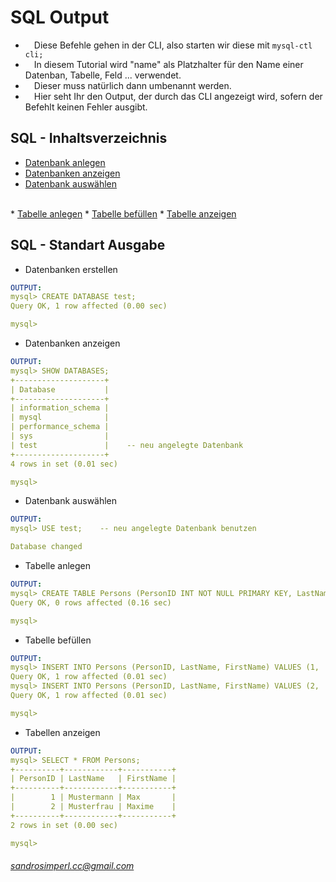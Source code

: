 # SQL Output
* &emsp;Diese Befehle gehen in der CLI, also starten wir diese mit `` mysql-ctl cli; ``<br />
* &emsp;In diesem Tutorial wird "name" als Platzhalter für den Name einer Datenban, Tabelle, Feld ... verwendet.<br />
* &emsp;Dieser muss natürlich dann umbenannt werden.<br />
* &emsp;Hier seht Ihr den Output, der durch das CLI angezeigt wird, sofern der Befehlt keinen Fehler ausgibt.<br />

## SQL - Inhaltsverzeichnis
* <a href="#l1">Datenbank anlegen</a>
* <a href="#l2">Datenbanken anzeigen</a>
* <a href="#l3">Datenbank auswählen</a>
<br />
* <a href="#l4">Tabelle anlegen</a>
* <a href="#l5">Tabelle befüllen</a>
* <a href="#l6">Tabelle anzeigen</a>

## SQL - Standart Ausgabe
  * <a name="l1">Datenbanken erstellen</a><br />
```yaml
OUTPUT:
mysql> CREATE DATABASE test;
Query OK, 1 row affected (0.00 sec)

mysql>
```
  * <a name="l2">Datenbanken anzeigen</a><br />
```yaml
OUTPUT:
mysql> SHOW DATABASES;
+--------------------+
| Database           |
+--------------------+
| information_schema |
| mysql              |
| performance_schema |
| sys                |
| test               |    -- neu angelegte Datenbank
+--------------------+
4 rows in set (0.01 sec)

mysql>
```
  * <a name="l3">Datenbank auswählen</a><br />
```yaml
OUTPUT:
mysql> USE test;    -- neu angelegte Datenbank benutzen

Database changed
```
  * <a name="l4">Tabelle anlegen</a><br />
```yaml
OUTPUT:
mysql> CREATE TABLE Persons (PersonID INT NOT NULL PRIMARY KEY, LastName VARCHAR(255), FirstName VARCHAR(255));
Query OK, 0 rows affected (0.16 sec)

mysql>
```
  * <a name="l5">Tabelle befüllen</a><br />
```yaml
OUTPUT:
mysql> INSERT INTO Persons (PersonID, LastName, FirstName) VALUES (1, 'Mustermann', 'Max');
Query OK, 1 row affected (0.01 sec)
mysql> INSERT INTO Persons (PersonID, LastName, FirstName) VALUES (2, 'Musterfrau', 'Maxime');
Query OK, 1 row affected (0.01 sec)

mysql>
```
  * <a name="l6">Tabellen anzeigen</a><br />
```yaml
OUTPUT:
mysql> SELECT * FROM Persons;
+----------+------------+-----------+
| PersonID | LastName   | FirstName |
+----------+------------+-----------+
|        1 | Mustermann | Max       |
|        2 | Musterfrau | Maxime    |
+----------+------------+-----------+
2 rows in set (0.00 sec)

mysql>
```



###### sandrosimperl.cc@gmail.com
